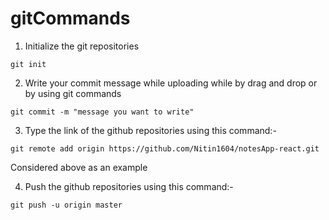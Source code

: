 # gitCommands                                                                                                                                                                                         
1) Initialize the git repositories
```
git init
```
2) Write your commit message while uploading while by drag and drop or by using git commands 
```
git commit -m "message you want to write"
```
3) Type the link of the github repositories using this command:-             
```
git remote add origin https://github.com/Nitin1604/notesApp-react.git
```
Considered above as an example  

4) Push the github repositories using this command:-             
```
git push -u origin master    
```
